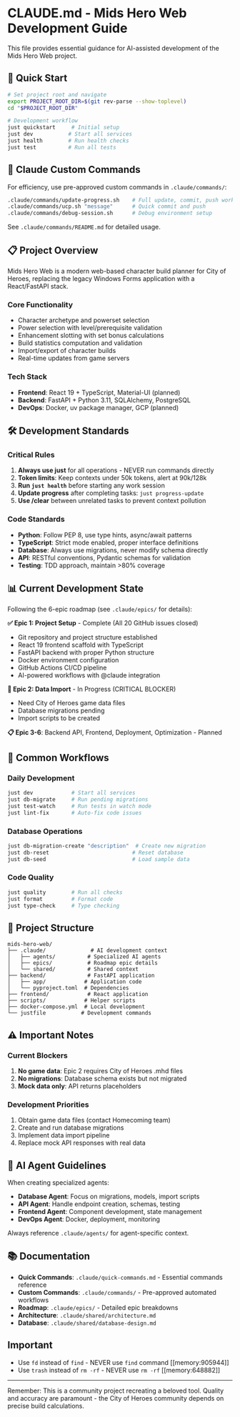 # CLAUDE.md - Mids Hero Web Development Guide

This file provides essential guidance for AI-assisted development of the Mids Hero Web project.

## 🚀 Quick Start

```bash
# Set project root and navigate
export PROJECT_ROOT_DIR=$(git rev-parse --show-toplevel)
cd "$PROJECT_ROOT_DIR"

# Development workflow
just quickstart     # Initial setup
just dev           # Start all services
just health        # Run health checks
just test          # Run all tests
```

## 🚀 Claude Custom Commands

For efficiency, use pre-approved custom commands in `.claude/commands/`:

```bash
.claude/commands/update-progress.sh    # Full update, commit, push workflow
.claude/commands/ucp.sh "message"      # Quick commit and push  
.claude/commands/debug-session.sh      # Debug environment setup
```

See `.claude/commands/README.md` for detailed usage.

## 📋 Project Overview

Mids Hero Web is a modern web-based character build planner for City of Heroes, replacing the legacy Windows Forms application with a React/FastAPI stack.

### Core Functionality

- Character archetype and powerset selection
- Power selection with level/prerequisite validation
- Enhancement slotting with set bonus calculations
- Build statistics computation and validation
- Import/export of character builds
- Real-time updates from game servers

### Tech Stack

- **Frontend**: React 19 + TypeScript, Material-UI (planned)
- **Backend**: FastAPI + Python 3.11, SQLAlchemy, PostgreSQL
- **DevOps**: Docker, uv package manager, GCP (planned)

## 🛠️ Development Standards

### Critical Rules

1. **Always use just** for all operations - NEVER run commands directly
2. **Token limits**: Keep contexts under 50k tokens, alert at 90k/128k
3. **Run `just health`** before starting any work session
4. **Update progress** after completing tasks: `just progress-update`
5. **Use /clear** between unrelated tasks to prevent context pollution

### Code Standards

- **Python**: Follow PEP 8, use type hints, async/await patterns
- **TypeScript**: Strict mode enabled, proper interface definitions
- **Database**: Always use migrations, never modify schema directly
- **API**: RESTful conventions, Pydantic schemas for validation
- **Testing**: TDD approach, maintain >80% coverage

## 📊 Current Development State

Following the 6-epic roadmap (see `.claude/epics/` for details):

**✅ Epic 1: Project Setup** - Complete (All 20 GitHub issues closed)

- Git repository and project structure established
- React 19 frontend scaffold with TypeScript
- FastAPI backend with proper Python structure  
- Docker environment configuration
- GitHub Actions CI/CD pipeline
- AI-powered workflows with @claude integration

**🚧 Epic 2: Data Import** - In Progress (CRITICAL BLOCKER)

- Need City of Heroes game data files
- Database migrations pending
- Import scripts to be created

**📋 Epic 3-6**: Backend API, Frontend, Deployment, Optimization - Planned

## 🔧 Common Workflows

### Daily Development

```bash
just dev            # Start all services
just db-migrate     # Run pending migrations
just test-watch     # Run tests in watch mode
just lint-fix       # Auto-fix code issues
```

### Database Operations

```bash
just db-migration-create "description"  # Create new migration
just db-reset                          # Reset database
just db-seed                           # Load sample data
```

### Code Quality

```bash
just quality        # Run all checks
just format         # Format code
just type-check     # Type checking
```

## 📁 Project Structure

```
mids-hero-web/
├── .claude/              # AI development context
│   ├── agents/          # Specialized AI agents
│   ├── epics/           # Roadmap epic details
│   └── shared/          # Shared context
├── backend/             # FastAPI application
│   ├── app/            # Application code
│   └── pyproject.toml  # Dependencies
├── frontend/            # React application
├── scripts/            # Helper scripts
├── docker-compose.yml  # Local development
└── justfile           # Development commands
```

## ⚠️ Important Notes

### Current Blockers

1. **No game data**: Epic 2 requires City of Heroes .mhd files
2. **No migrations**: Database schema exists but not migrated
3. **Mock data only**: API returns placeholders

### Development Priorities

1. Obtain game data files (contact Homecoming team)
2. Create and run database migrations
3. Implement data import pipeline
4. Replace mock API responses with real data

## 🤖 AI Agent Guidelines

When creating specialized agents:

- **Database Agent**: Focus on migrations, models, import scripts
- **API Agent**: Handle endpoint creation, schemas, testing
- **Frontend Agent**: Component development, state management
- **DevOps Agent**: Docker, deployment, monitoring

Always reference `.claude/agents/` for agent-specific context.

## 📚 Documentation

- **Quick Commands**: `.claude/quick-commands.md` - Essential commands reference
- **Custom Commands**: `.claude/commands/` - Pre-approved automated workflows
- **Roadmap**: `.claude/epics/` - Detailed epic breakdowns  
- **Architecture**: `.claude/shared/architecture.md`
- **Database**: `.claude/shared/database-design.md`

## Important

- Use `fd` instead of `find` - NEVER use `find` command [[memory:905944]]
- Use `trash` instead of `rm -rf` - NEVER use `rm -rf` [[memory:648882]]

---

Remember: This is a community project recreating a beloved tool. Quality and accuracy are paramount - the City of Heroes community depends on precise build calculations.
